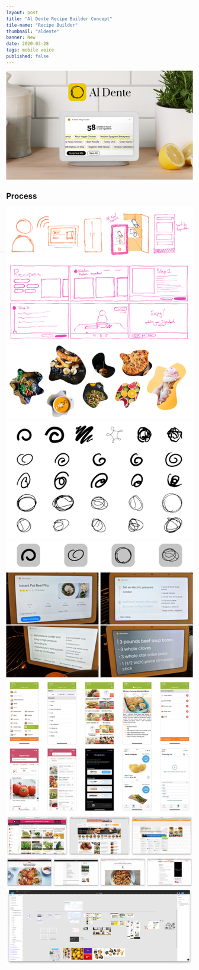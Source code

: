 ```yaml
---
layout: post
title: "Al Dente Recipe Builder Concept"
tile-name: "Recipe Builder"
thumbnail: "aldente"
banner: New
date: 2020-03-28
tags: mobile voice
published: false
---
```


<div class="image-container"><img src="../img/aldente/hero.png" alt="Recipe Picker Hero Screen"/></div>

<!--
The wats:ON? Festival is a Carnegie Mellon staple, bringing an eclectic range of nationally and internationally renowned artists and their works to campus, providing a forum for interaction and collaboration between students and faculty from diverse fields within the campus community and beyond.
-->

<!-- <div class="image-container"><img src="../img/lechuga/ui2.png" alt="Mobile UIs Series 2"/></div> -->


## Process

<div class="image-container"><img src="../img/aldente/sketchflows.png" alt="Sketch Flows"/></div>
<div class="image-container"><img src="../img/aldente/sketches.png" alt="Sketches"/></div>
<div class="image-container"><img src="../img/aldente/foodblobs.png" alt="Fun with Food Pictures"/></div>


<div class="image-container"><img src="../img/aldente/brandingsketches.svg" alt="Logo Iterations"/></div>
<div class="image-container"><img src="../img/aldente/brandingicons.svg" alt="Logo Iterations"/></div>

<div class="image-container"><img src="../img/aldente/homehubcurrent.png" alt="Home Hub Current Interfaces"/></div>
<div class="image-container"><img src="../img/aldente/homehubcurrent2.png" alt="Home Hub Current Interfaces"/></div>

<div class="image-container"><img src="../img/aldente/applandscape.png" alt="Mobile Application Competitive Analysis"/></div>
<div class="image-container"><img src="../img/aldente/weblandscape.png" alt="Web Application Competitive Analysis"/></div>
<div class="image-container"><img src="../img/aldente/foodsites.png" alt="Popular Recipe Sites"/></div>
<div class="image-container"><img src="../img/aldente/Figma.png" alt="Design Tool Screenshot of the Work"/></div>
